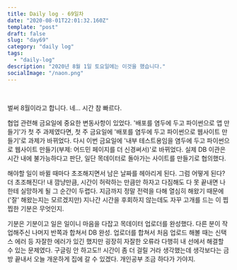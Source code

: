 ```yaml
---
title: Daily log - 69일차
date: "2020-08-01T22:01:32.160Z"
template: "post"
draft: false
slug: "day69"
category: "daily log"
tags:
  - "daily-log"
description: "2020년 8월 1일 토요일에는 이것을 했습니다."
socialImage: "/naon.png"
---
```


<br>

벌써 8월이라고 합니다. 네... 시간 참 빠르다.

협업 관련해 금요일에 중요한 변동사항이 있었다. '배포를 염두에 두고 파이썬으로 앱 만들기'가 첫 주 과제였다면, 첫 주 금요일에 '배포를 염두에 두고 파이썬으로 웹사이트 만들기'로 과제가 바뀌었다. 다시 이번 금요일에 '내부 테스트용임을 염두에 두고 파이썬으로 웹사이트 만들기(부제: 어드민 페이지를 더 신경써서)'로 바뀌었다. 실제 DB 이관은 시간 내에 불가능하다고 판단, 일단 목데이터로 돌아가는 사이트를 만들기로 협의했다.

해야할 일이 바뀔 때마다 초조해지면서 남은 날짜를 헤아리게 된다. 그럼 어떻게 된다? 더 초조해진다! 내 깜냥만큼, 시간이 허락하는 만큼만 하자고 다짐해도 다 못 끝내면 나한테 실망하게 될 그 순간이 두렵다. 지금까지 정말 전력을 다해 열심히 해왔기 때문에('잘' 해왔는지는 모르겠지만) 지나간 시간을 후회하지 않는데도 자꾸 고개를 드는 이 찝찝한 기분은 무엇인지.

기분은 기분이고 일은 일이니 마음을 다잡고 목데이터 업로더를 완성했다. 다른 분이 작업해주신 나머지 반쪽과 합쳐서 DB 완성. 업로더를 합쳐서 처음 업로드 해볼 때는 신택스 에러 등 자잘한 에러가 있긴 했지만 굉장히 자잘한 오류라 다행히 내 선에서 해결할 수 있는 문제였다. 구글링 안 하고도!! 시간이 좀 더 걸릴 거라 생각했는데 생각보다는 금방 끝내서 오늘 개운하게 집에 갈 수 있겠다. 개인공부 조금 하다가 가야지.